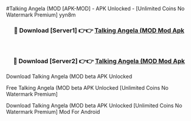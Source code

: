 #Talking Angela (MOD [APK-MOD] - APK Unlocked - [Unlimited Coins No Watermark Premium] yyn8m



<div align="center">

<h3>🔴 Download [Server1] 👉👉 <a href="https://momento.my/?title=Talking_Angela_(MOD">Talking Angela (MOD Mod Apk</a></h3><br>

<h3>🔴 Download [Server2] 👉👉 <a href="https://momento.my/?title=Talking_Angela_(MOD">Talking Angela (MOD Mod Apk</a></h3>
</div>



Download Talking Angela (MOD beta APK Unlocked

Free Talking Angela (MOD beta APK Unlocked [Unlimited Coins No Watermark Premium]

Download Talking Angela (MOD beta APK Unlocked [Unlimited Coins No Watermark Premium] Mod For Android
